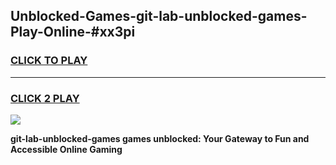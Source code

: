 
## Unblocked-Games-git-lab-unblocked-games-Play-Online-#xx3pi
<h3>
<a href="https://premium.freeplayer.one?title=git-lab-unblocked-games&ref=27F">CLICK TO PLAY</a></h3>
<hr>

<h3>
<a href="https://premium.freeplayer.one?title=git-lab-unblocked-games&ref=27F">CLICK 2 PLAY</a>
  
</h3>

<a href="https://premium.freeplayer.one?title=git-lab-unblocked-games&ref=27F"><img src="https://clearcache.store/games.png"></a>


**git-lab-unblocked-games games unblocked: Your Gateway to Fun and Accessible Online Gaming**
